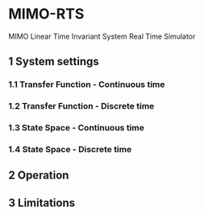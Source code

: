 # MIMO-RTS
MIMO Linear Time Invariant System Real Time Simulator

## 1 System settings

### 1.1 Transfer Function - Continuous time


### 1.2 Transfer Function - Discrete time


### 1.3 State Space - Continuous time


### 1.4 State Space - Discrete time


## 2 Operation


## 3 Limitations
